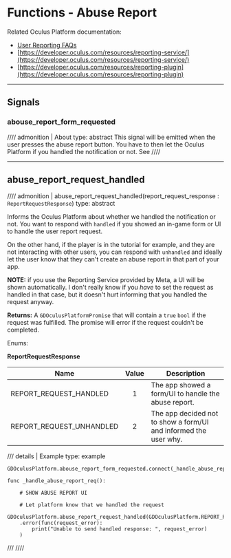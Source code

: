 # Functions - Abuse Report
Related Oculus Platform documentation:

- [User Reporting FAQs](https://developer.oculus.com/faqs#faq_856753478660534)
- [https://developer.oculus.com/resources/reporting-service/](https://developer.oculus.com/resources/reporting-service/)
- [https://developer.oculus.com/resources/reporting-plugin](https://developer.oculus.com/resources/reporting-plugin)

------
## Signals

### abouse_report_form_requested
//// admonition | About
    type: abstract
This signal will be emitted when the user presses the abuse report button. You have to then let the Oculus Platform if you handled the notification or not. See 
////

------
## abuse_report_request_handled
//// admonition | abuse_report_request_handled(report_request_response : `ReportRequestResponse`)
    type: abstract

Informs the Oculus Platform about whether we handled the notification or not. You want to respond with `handled` if you showed an in-game form or UI to handle the user report request.

On the other hand, if the player is in the tutorial for example, and they are not interacting with other users, you can respond with `unhandled` and ideally let the user know that they can't create an abuse report in that part of your app.

**NOTE:** if you use the Reporting Service provided by Meta, a UI will be shown automatically. I don't really know if you *have* to set the request as handled in that case, but it doesn't hurt informing that you handled the request anyway.

**Returns:** A `GDOculusPlatformPromise` that will contain a `true` `bool` if the request was fulfilled. The promise will error if the request couldn't be completed.

Enums:

**ReportRequestResponse**

| Name                       |  Value  | Description                                                      |
|----------------------------|:-------:|------------------------------------------------------------------|
| REPORT_REQUEST_HANDLED     |    1    | The app showed a form/UI to handle the abuse report.             |
| REPORT_REQUEST_UNHANDLED   |    2    | The app decided not to show a form/UI and informed the user why. |

/// details | Example
    type: example
``` gdscript linenums="1"
GDOculusPlatform.abouse_report_form_requested.connect(_handle_abuse_report_req)

func _handle_abuse_report_req():

    # SHOW ABUSE REPORT UI

    # Let platform know that we handled the request
    GDOculusPlatform.abuse_report_request_handled(GDOculusPlatform.REPORT_REQUEST_HANDLED)\
    .error(func(request_error):
        print("Unable to send handled response: ", request_error)
    )
```
///
////
